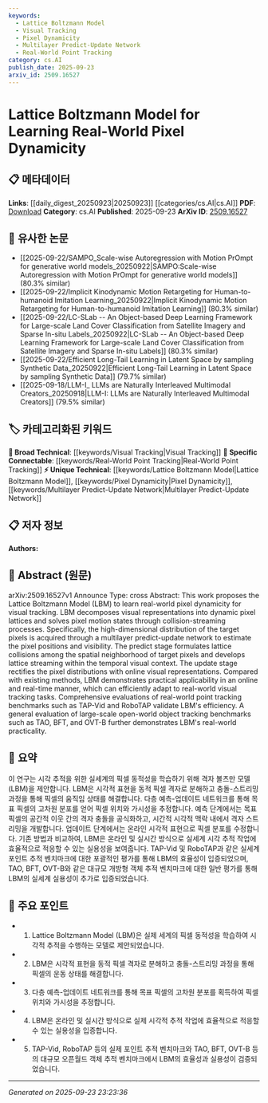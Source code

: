 ```yaml
---
keywords:
  - Lattice Boltzmann Model
  - Visual Tracking
  - Pixel Dynamicity
  - Multilayer Predict-Update Network
  - Real-World Point Tracking
category: cs.AI
publish_date: 2025-09-23
arxiv_id: 2509.16527
---
```


<!-- KEYWORD_LINKING_METADATA:
{
  "processed_timestamp": "2025-09-23T23:23:36.868805",
  "vocabulary_version": "1.0",
  "selected_keywords": [
    "Lattice Boltzmann Model",
    "Visual Tracking",
    "Pixel Dynamicity",
    "Multilayer Predict-Update Network",
    "Real-World Point Tracking"
  ],
  "rejected_keywords": [],
  "similarity_scores": {
    "Lattice Boltzmann Model": 0.88,
    "Visual Tracking": 0.75,
    "Pixel Dynamicity": 0.8,
    "Multilayer Predict-Update Network": 0.82,
    "Real-World Point Tracking": 0.77
  },
  "extraction_method": "AI_prompt_based",
  "budget_applied": true,
  "candidates_json": {
    "candidates": [
      {
        "surface": "Lattice Boltzmann Model",
        "canonical": "Lattice Boltzmann Model",
        "aliases": [
          "LBM"
        ],
        "category": "unique_technical",
        "rationale": "This model is central to the paper's methodology and offers a unique approach to pixel dynamicity, making it a strong candidate for linking.",
        "novelty_score": 0.85,
        "connectivity_score": 0.65,
        "specificity_score": 0.9,
        "link_intent_score": 0.88
      },
      {
        "surface": "Visual Tracking",
        "canonical": "Visual Tracking",
        "aliases": [
          "Object Tracking"
        ],
        "category": "broad_technical",
        "rationale": "Visual tracking is a fundamental concept in computer vision, providing a broad technical context for the paper's application.",
        "novelty_score": 0.4,
        "connectivity_score": 0.92,
        "specificity_score": 0.6,
        "link_intent_score": 0.75
      },
      {
        "surface": "Pixel Dynamicity",
        "canonical": "Pixel Dynamicity",
        "aliases": [
          "Pixel Motion"
        ],
        "category": "unique_technical",
        "rationale": "The concept of pixel dynamicity is crucial for understanding the paper's focus on real-world visual changes.",
        "novelty_score": 0.7,
        "connectivity_score": 0.55,
        "specificity_score": 0.85,
        "link_intent_score": 0.8
      },
      {
        "surface": "Multilayer Predict-Update Network",
        "canonical": "Multilayer Predict-Update Network",
        "aliases": [
          "Predict-Update Network"
        ],
        "category": "unique_technical",
        "rationale": "This network architecture is a key component of the proposed method, offering a novel approach to handling pixel distributions.",
        "novelty_score": 0.75,
        "connectivity_score": 0.6,
        "specificity_score": 0.88,
        "link_intent_score": 0.82
      },
      {
        "surface": "Real-World Point Tracking",
        "canonical": "Real-World Point Tracking",
        "aliases": [
          "Point Tracking"
        ],
        "category": "specific_connectable",
        "rationale": "This term connects the paper's application to practical benchmarks, enhancing its relevance to real-world scenarios.",
        "novelty_score": 0.5,
        "connectivity_score": 0.78,
        "specificity_score": 0.7,
        "link_intent_score": 0.77
      }
    ],
    "ban_list_suggestions": [
      "method",
      "experiment",
      "performance"
    ]
  },
  "decisions": [
    {
      "candidate_surface": "Lattice Boltzmann Model",
      "resolved_canonical": "Lattice Boltzmann Model",
      "decision": "linked",
      "scores": {
        "novelty": 0.85,
        "connectivity": 0.65,
        "specificity": 0.9,
        "link_intent": 0.88
      }
    },
    {
      "candidate_surface": "Visual Tracking",
      "resolved_canonical": "Visual Tracking",
      "decision": "linked",
      "scores": {
        "novelty": 0.4,
        "connectivity": 0.92,
        "specificity": 0.6,
        "link_intent": 0.75
      }
    },
    {
      "candidate_surface": "Pixel Dynamicity",
      "resolved_canonical": "Pixel Dynamicity",
      "decision": "linked",
      "scores": {
        "novelty": 0.7,
        "connectivity": 0.55,
        "specificity": 0.85,
        "link_intent": 0.8
      }
    },
    {
      "candidate_surface": "Multilayer Predict-Update Network",
      "resolved_canonical": "Multilayer Predict-Update Network",
      "decision": "linked",
      "scores": {
        "novelty": 0.75,
        "connectivity": 0.6,
        "specificity": 0.88,
        "link_intent": 0.82
      }
    },
    {
      "candidate_surface": "Real-World Point Tracking",
      "resolved_canonical": "Real-World Point Tracking",
      "decision": "linked",
      "scores": {
        "novelty": 0.5,
        "connectivity": 0.78,
        "specificity": 0.7,
        "link_intent": 0.77
      }
    }
  ]
}
-->

# Lattice Boltzmann Model for Learning Real-World Pixel Dynamicity

## 📋 메타데이터

**Links**: [[daily_digest_20250923|20250923]] [[categories/cs.AI|cs.AI]]
**PDF**: [Download](https://arxiv.org/pdf/2509.16527.pdf)
**Category**: cs.AI
**Published**: 2025-09-23
**ArXiv ID**: [2509.16527](https://arxiv.org/abs/2509.16527)

## 🔗 유사한 논문
- [[2025-09-22/SAMPO_Scale-wise Autoregression with Motion PrOmpt for generative world models_20250922|SAMPO:Scale-wise Autoregression with Motion PrOmpt for generative world models]] (80.3% similar)
- [[2025-09-22/Implicit Kinodynamic Motion Retargeting for Human-to-humanoid Imitation Learning_20250922|Implicit Kinodynamic Motion Retargeting for Human-to-humanoid Imitation Learning]] (80.3% similar)
- [[2025-09-22/LC-SLab -- An Object-based Deep Learning Framework for Large-scale Land Cover Classification from Satellite Imagery and Sparse In-situ Labels_20250922|LC-SLab -- An Object-based Deep Learning Framework for Large-scale Land Cover Classification from Satellite Imagery and Sparse In-situ Labels]] (80.3% similar)
- [[2025-09-22/Efficient Long-Tail Learning in Latent Space by sampling Synthetic Data_20250922|Efficient Long-Tail Learning in Latent Space by sampling Synthetic Data]] (79.7% similar)
- [[2025-09-18/LLM-I_ LLMs are Naturally Interleaved Multimodal Creators_20250918|LLM-I: LLMs are Naturally Interleaved Multimodal Creators]] (79.5% similar)

## 🏷️ 카테고리화된 키워드
**🧠 Broad Technical**: [[keywords/Visual Tracking|Visual Tracking]]
**🔗 Specific Connectable**: [[keywords/Real-World Point Tracking|Real-World Point Tracking]]
**⚡ Unique Technical**: [[keywords/Lattice Boltzmann Model|Lattice Boltzmann Model]], [[keywords/Pixel Dynamicity|Pixel Dynamicity]], [[keywords/Multilayer Predict-Update Network|Multilayer Predict-Update Network]]

## 📋 저자 정보

**Authors:** 

## 📄 Abstract (원문)

arXiv:2509.16527v1 Announce Type: cross 
Abstract: This work proposes the Lattice Boltzmann Model (LBM) to learn real-world pixel dynamicity for visual tracking. LBM decomposes visual representations into dynamic pixel lattices and solves pixel motion states through collision-streaming processes. Specifically, the high-dimensional distribution of the target pixels is acquired through a multilayer predict-update network to estimate the pixel positions and visibility. The predict stage formulates lattice collisions among the spatial neighborhood of target pixels and develops lattice streaming within the temporal visual context. The update stage rectifies the pixel distributions with online visual representations. Compared with existing methods, LBM demonstrates practical applicability in an online and real-time manner, which can efficiently adapt to real-world visual tracking tasks. Comprehensive evaluations of real-world point tracking benchmarks such as TAP-Vid and RoboTAP validate LBM's efficiency. A general evaluation of large-scale open-world object tracking benchmarks such as TAO, BFT, and OVT-B further demonstrates LBM's real-world practicality.

## 📝 요약

이 연구는 시각 추적을 위한 실세계의 픽셀 동적성을 학습하기 위해 격자 볼츠만 모델(LBM)을 제안합니다. LBM은 시각적 표현을 동적 픽셀 격자로 분해하고 충돌-스트리밍 과정을 통해 픽셀의 움직임 상태를 해결합니다. 다층 예측-업데이트 네트워크를 통해 목표 픽셀의 고차원 분포를 얻어 픽셀 위치와 가시성을 추정합니다. 예측 단계에서는 목표 픽셀의 공간적 이웃 간의 격자 충돌을 공식화하고, 시간적 시각적 맥락 내에서 격자 스트리밍을 개발합니다. 업데이트 단계에서는 온라인 시각적 표현으로 픽셀 분포를 수정합니다. 기존 방법과 비교하여, LBM은 온라인 및 실시간 방식으로 실세계 시각 추적 작업에 효율적으로 적응할 수 있는 실용성을 보여줍니다. TAP-Vid 및 RoboTAP과 같은 실세계 포인트 추적 벤치마크에 대한 포괄적인 평가를 통해 LBM의 효율성이 입증되었으며, TAO, BFT, OVT-B와 같은 대규모 개방형 객체 추적 벤치마크에 대한 일반 평가를 통해 LBM의 실세계 실용성이 추가로 입증되었습니다.

## 🎯 주요 포인트

- 1. Lattice Boltzmann Model (LBM)은 실제 세계의 픽셀 동적성을 학습하여 시각적 추적을 수행하는 모델로 제안되었습니다.
- 2. LBM은 시각적 표현을 동적 픽셀 격자로 분해하고 충돌-스트리밍 과정을 통해 픽셀의 운동 상태를 해결합니다.
- 3. 다층 예측-업데이트 네트워크를 통해 목표 픽셀의 고차원 분포를 획득하여 픽셀 위치와 가시성을 추정합니다.
- 4. LBM은 온라인 및 실시간 방식으로 실제 시각적 추적 작업에 효율적으로 적응할 수 있는 실용성을 입증합니다.
- 5. TAP-Vid, RoboTAP 등의 실제 포인트 추적 벤치마크와 TAO, BFT, OVT-B 등의 대규모 오픈월드 객체 추적 벤치마크에서 LBM의 효율성과 실용성이 검증되었습니다.


---

*Generated on 2025-09-23 23:23:36*